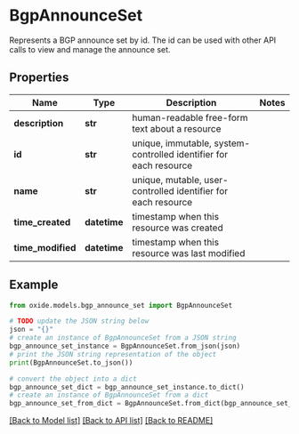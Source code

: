 # BgpAnnounceSet

Represents a BGP announce set by id. The id can be used with other API calls to view and manage the announce set.

## Properties

Name | Type | Description | Notes
------------ | ------------- | ------------- | -------------
**description** | **str** | human-readable free-form text about a resource | 
**id** | **str** | unique, immutable, system-controlled identifier for each resource | 
**name** | **str** | unique, mutable, user-controlled identifier for each resource | 
**time_created** | **datetime** | timestamp when this resource was created | 
**time_modified** | **datetime** | timestamp when this resource was last modified | 

## Example

```python
from oxide.models.bgp_announce_set import BgpAnnounceSet

# TODO update the JSON string below
json = "{}"
# create an instance of BgpAnnounceSet from a JSON string
bgp_announce_set_instance = BgpAnnounceSet.from_json(json)
# print the JSON string representation of the object
print(BgpAnnounceSet.to_json())

# convert the object into a dict
bgp_announce_set_dict = bgp_announce_set_instance.to_dict()
# create an instance of BgpAnnounceSet from a dict
bgp_announce_set_from_dict = BgpAnnounceSet.from_dict(bgp_announce_set_dict)
```
[[Back to Model list]](../README.md#documentation-for-models) [[Back to API list]](../README.md#documentation-for-api-endpoints) [[Back to README]](../README.md)


